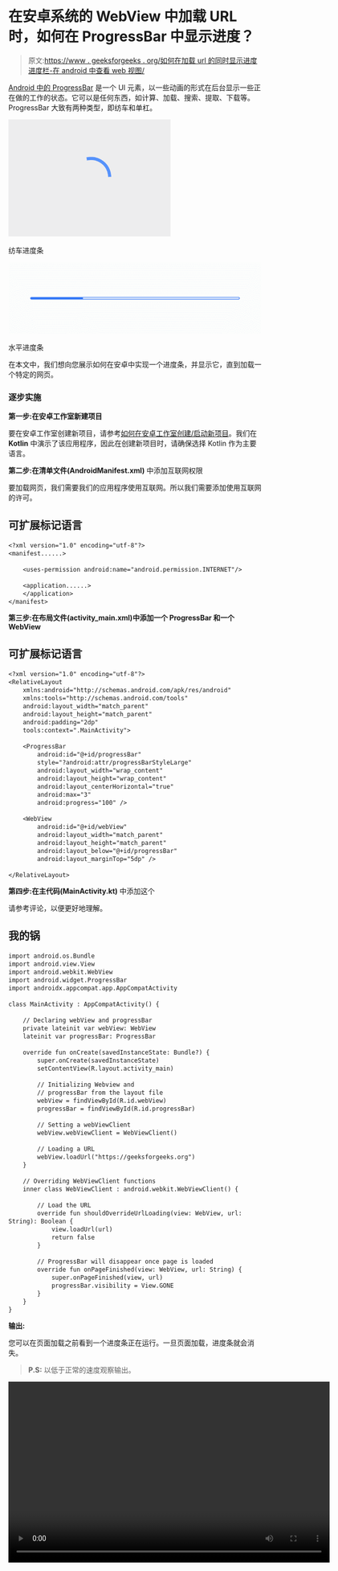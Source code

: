 # 在安卓系统的 WebView 中加载 URL 时，如何在 ProgressBar 中显示进度？

> 原文:[https://www . geeksforgeeks . org/如何在加载 url 的同时显示进度进度栏-在 android 中查看 web 视图/](https://www.geeksforgeeks.org/how-to-display-progress-in-progressbar-while-loading-url-in-webview-in-android/)

[Android 中的 ProgressBar](https://www.geeksforgeeks.org/progressbar-in-kotlin/) 是一个 UI 元素，以一些动画的形式在后台显示一些正在做的工作的状态。它可以是任何东西，如计算、加载、搜索、提取、下载等。ProgressBar 大致有两种类型，即纺车和单杠。

![](img/4b4cb12d9c2568abb59c572deac6be91.png)

纺车进度条

![](img/b1076555e832e2c0b588af3da7ba59ec.png)

水平进度条

在本文中，我们想向您展示如何在安卓中实现一个进度条，并显示它，直到加载一个特定的网页。

### 逐步实施

**第一步:在安卓工作室新建项目**

要在安卓工作室创建新项目，请参考[如何在安卓工作室创建/启动新项目](https://www.geeksforgeeks.org/android-how-to-create-start-a-new-project-in-android-studio/)。我们在 **Kotlin** 中演示了该应用程序，因此在创建新项目时，请确保选择 Kotlin 作为主要语言。

**第二步:在清单文件(AndroidManifest.xml)** 中添加互联网权限

要加载网页，我们需要我们的应用程序使用互联网。所以我们需要添加使用互联网的许可。

## 可扩展标记语言

```
<?xml version="1.0" encoding="utf-8"?>
<manifest......>

    <uses-permission android:name="android.permission.INTERNET"/>

    <application......>
    </application>
</manifest>
```

**第三步:在布局文件(activity_main.xml)中添加一个 ProgressBar 和一个 WebView**

## 可扩展标记语言

```
<?xml version="1.0" encoding="utf-8"?>
<RelativeLayout 
    xmlns:android="http://schemas.android.com/apk/res/android"
    xmlns:tools="http://schemas.android.com/tools"
    android:layout_width="match_parent"
    android:layout_height="match_parent"
    android:padding="2dp"
    tools:context=".MainActivity">

    <ProgressBar
        android:id="@+id/progressBar"
        style="?android:attr/progressBarStyleLarge"
        android:layout_width="wrap_content"
        android:layout_height="wrap_content"
        android:layout_centerHorizontal="true"
        android:max="3"
        android:progress="100" />

    <WebView
        android:id="@+id/webView"
        android:layout_width="match_parent"
        android:layout_height="match_parent"
        android:layout_below="@+id/progressBar"
        android:layout_marginTop="5dp" />

</RelativeLayout>
```

**第四步:在主代码(MainActivity.kt)** 中添加这个

请参考评论，以便更好地理解。

## 我的锅

```
import android.os.Bundle
import android.view.View
import android.webkit.WebView
import android.widget.ProgressBar
import androidx.appcompat.app.AppCompatActivity

class MainActivity : AppCompatActivity() {

    // Declaring webView and progressBar
    private lateinit var webView: WebView
    lateinit var progressBar: ProgressBar

    override fun onCreate(savedInstanceState: Bundle?) {
        super.onCreate(savedInstanceState)
        setContentView(R.layout.activity_main)

        // Initializing Webview and 
        // progressBar from the layout file
        webView = findViewById(R.id.webView)
        progressBar = findViewById(R.id.progressBar)

        // Setting a webViewClient
        webView.webViewClient = WebViewClient()

        // Loading a URL
        webView.loadUrl("https://geeksforgeeks.org")
    }

    // Overriding WebViewClient functions
    inner class WebViewClient : android.webkit.WebViewClient() {

        // Load the URL
        override fun shouldOverrideUrlLoading(view: WebView, url: String): Boolean {
            view.loadUrl(url)
            return false
        }

        // ProgressBar will disappear once page is loaded
        override fun onPageFinished(view: WebView, url: String) {
            super.onPageFinished(view, url)
            progressBar.visibility = View.GONE
        }
    }
}
```

**输出:**

您可以在页面加载之前看到一个进度条正在运行。一旦页面加载，进度条就会消失。

> **P.S:** 以低于正常的速度观察输出。

<video class="wp-video-shortcode" id="video-652018-1" width="640" height="360" preload="metadata" controls=""><source type="video/mp4" src="https://media.geeksforgeeks.org/wp-content/uploads/20210722203502/331.mp4?_=1">[https://media.geeksforgeeks.org/wp-content/uploads/20210722203502/331.mp4](https://media.geeksforgeeks.org/wp-content/uploads/20210722203502/331.mp4)</video>